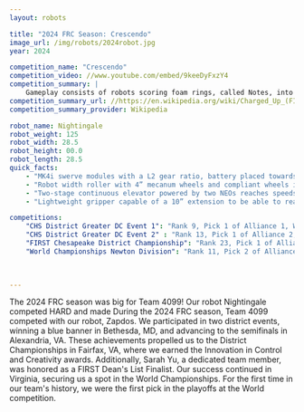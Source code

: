 ```yaml
---
layout: robots

title: "2024 FRC Season: Crescendo"
image_url: /img/robots/2024robot.jpg
year: 2024

competition_name: "Crescendo"
competition_video: //www.youtube.com/embed/9keeDyFxzY4
competition_summary: |
    Gameplay consists of robots scoring foam rings, called Notes, into goals on their end of the field. At the end of the match, the robots move to truss structures called Stages and climb on metal chains to earn additional points.
competition_summary_url: //https://en.wikipedia.org/wiki/Charged_Up_(FIRST)
competition_summary_provider: Wikipedia

robot_name: Nightingale
robot_weight: 125
robot_width: 28.5
robot_height: 00.0
robot_length: 28.5
quick_facts:
    - "MK4i swerve modules with a L2 gear ratio, battery placed towards the back of the robot to offset weight in the front"
    - "Robot width roller with 4” mecanum wheels and compliant wheels in the middle"
    - "Two-stage continuous elevator powered by two NEOs reaches speeds up to 100 inches/second"
    - "Lightweight gripper capable of a 10” extension to be able to reach all the nodes and human player stations"

competitions:
    "CHS District Greater DC Event 1": "Rank 9, Pick 1 of Alliance 1, Won Finals"
    "CHS District Greater DC Event 2" : "Rank 13, Pick 1 of Alliance 2, Eliminated in Semifinals"
    "FIRST Chesapeake District Championship": "Rank 23, Pick 1 of Alliance 5, Eliminated in Semifinals"
    "World Championships Newton Division": "Rank 11, Pick 2 of Alliance 2, Eliminated in Semifinals"
    
    

---
```


The 2024 FRC season was big for Team 4099! Our robot Nightingale competed HARD and made
During the 2024 FRC season, Team 4099 competed with our robot, Zapdos. We participated in two district events, winning a blue banner in Bethesda, MD, and advancing to the semifinals in Alexandria, VA. These achievements propelled us to the District Championships in Fairfax, VA, where we earned the Innovation in Control and Creativity awards. Additionally, Sarah Yu, a dedicated team member, was honored as a FIRST Dean's List Finalist. Our success continued in Virginia, securing us a spot in the World Championships. For the first time in our team's history, we were the first pick in the playoffs at the World competition. 

    
